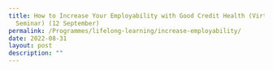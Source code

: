 ```yaml
---
title: How to Increase Your Employability with Good Credit Health (Virtual
  Seminar) (12 September)
permalink: /Programmes/lifelong-learning/increase-employability/
date: 2022-08-31
layout: post
description: ""
---
```

